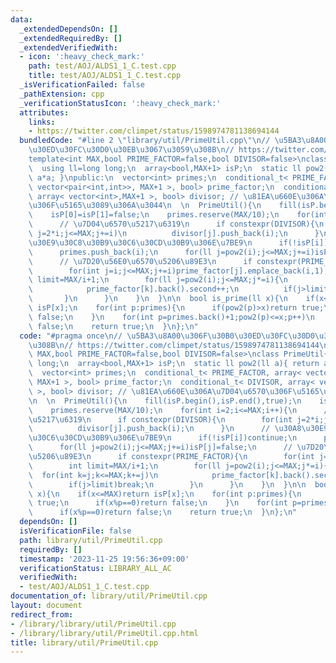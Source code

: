 ```yaml
---
data:
  _extendedDependsOn: []
  _extendedRequiredBy: []
  _extendedVerifiedWith:
  - icon: ':heavy_check_mark:'
    path: test/AOJ/ALDS1_1_C.test.cpp
    title: test/AOJ/ALDS1_1_C.test.cpp
  _isVerificationFailed: false
  _pathExtension: cpp
  _verificationStatusIcon: ':heavy_check_mark:'
  attributes:
    links:
    - https://twitter.com/climpet/status/1598974781138694144
  bundledCode: "#line 2 \"library/util/PrimeUtil.cpp\"\n// \u5BA3\u8A00\u306F\u30B0\
    \u30ED\u30FC\u30D0\u30EB\u3067\u3059\u308B\n// https://twitter.com/climpet/status/1598974781138694144\n\
    template<int MAX,bool PRIME_FACTOR=false,bool DIVISOR=false>\nclass PrimeUtil{\n\
    \  using ll=long long;\n  array<bool,MAX+1> isP;\n  static ll pow2(ll a){ return\
    \ a*a; }\npublic:\n  vector<int> primes;\n  conditional_t< PRIME_FACTOR, array<\
    \ vector<pair<int,int>>, MAX+1 >, bool> prime_factor;\n  conditional_t< DIVISOR,\
    \ array< vector<int>,MAX+1 >, bool> divisor; // \u81EA\u660E\u306A\u7D04\u6570\
    \u306F\u5165\u3089\u306A\u3044\n  \n  PrimeUtil(){\n    fill(isP.begin(),isP.end(),true);\n\
    \    isP[0]=isP[1]=false;\n    primes.reserve(MAX/10);\n    for(int i=2;i<=MAX;i++){\n\
    \      // \u7D04\u6570\u5217\u6319\n      if constexpr(DIVISOR){\n        for(int\
    \ j=2*i;j<=MAX;j+=i)\n          divisor[j].push_back(i);\n      }\n      // \u30A8\
    \u30E9\u30C8\u30B9\u30C6\u30CD\u30B9\u306E\u7BE9\n      if(!isP[i])continue;\n\
    \      primes.push_back(i);\n      for(ll j=pow2(i);j<=MAX;j+=i)isP[j]=false;\n\
    \      // \u7D20\u56E0\u6570\u5206\u89E3\n      if constexpr(PRIME_FACTOR){\n\
    \        for(int j=i;j<=MAX;j+=i)prime_factor[j].emplace_back(i,1);\n        int\
    \ limit=MAX/i+1;\n        for(ll j=pow2(i);j<=MAX;j*=i){\n          for(int k=j;k<=MAX;k+=j)\n\
    \            prime_factor[k].back().second++;\n          if(j>limit)break;\n \
    \       }\n      }\n    }\n  }\n\n  bool is_prime(ll x){\n    if(x<=MAX)return\
    \ isP[x];\n    for(int p:primes){\n      if(pow2(p)>x)return true;\n      if(x%p==0)return\
    \ false;\n    }\n    for(int p=primes.back()+1;pow2(p)<=x;p++)\n      if(x%p==0)return\
    \ false;\n    return true;\n  }\n};\n"
  code: "#pragma once\n// \u5BA3\u8A00\u306F\u30B0\u30ED\u30FC\u30D0\u30EB\u3067\u3059\
    \u308B\n// https://twitter.com/climpet/status/1598974781138694144\ntemplate<int\
    \ MAX,bool PRIME_FACTOR=false,bool DIVISOR=false>\nclass PrimeUtil{\n  using ll=long\
    \ long;\n  array<bool,MAX+1> isP;\n  static ll pow2(ll a){ return a*a; }\npublic:\n\
    \  vector<int> primes;\n  conditional_t< PRIME_FACTOR, array< vector<pair<int,int>>,\
    \ MAX+1 >, bool> prime_factor;\n  conditional_t< DIVISOR, array< vector<int>,MAX+1\
    \ >, bool> divisor; // \u81EA\u660E\u306A\u7D04\u6570\u306F\u5165\u3089\u306A\u3044\
    \n  \n  PrimeUtil(){\n    fill(isP.begin(),isP.end(),true);\n    isP[0]=isP[1]=false;\n\
    \    primes.reserve(MAX/10);\n    for(int i=2;i<=MAX;i++){\n      // \u7D04\u6570\
    \u5217\u6319\n      if constexpr(DIVISOR){\n        for(int j=2*i;j<=MAX;j+=i)\n\
    \          divisor[j].push_back(i);\n      }\n      // \u30A8\u30E9\u30C8\u30B9\
    \u30C6\u30CD\u30B9\u306E\u7BE9\n      if(!isP[i])continue;\n      primes.push_back(i);\n\
    \      for(ll j=pow2(i);j<=MAX;j+=i)isP[j]=false;\n      // \u7D20\u56E0\u6570\
    \u5206\u89E3\n      if constexpr(PRIME_FACTOR){\n        for(int j=i;j<=MAX;j+=i)prime_factor[j].emplace_back(i,1);\n\
    \        int limit=MAX/i+1;\n        for(ll j=pow2(i);j<=MAX;j*=i){\n        \
    \  for(int k=j;k<=MAX;k+=j)\n            prime_factor[k].back().second++;\n  \
    \        if(j>limit)break;\n        }\n      }\n    }\n  }\n\n  bool is_prime(ll\
    \ x){\n    if(x<=MAX)return isP[x];\n    for(int p:primes){\n      if(pow2(p)>x)return\
    \ true;\n      if(x%p==0)return false;\n    }\n    for(int p=primes.back()+1;pow2(p)<=x;p++)\n\
    \      if(x%p==0)return false;\n    return true;\n  }\n};\n"
  dependsOn: []
  isVerificationFile: false
  path: library/util/PrimeUtil.cpp
  requiredBy: []
  timestamp: '2023-11-25 19:56:36+09:00'
  verificationStatus: LIBRARY_ALL_AC
  verifiedWith:
  - test/AOJ/ALDS1_1_C.test.cpp
documentation_of: library/util/PrimeUtil.cpp
layout: document
redirect_from:
- /library/library/util/PrimeUtil.cpp
- /library/library/util/PrimeUtil.cpp.html
title: library/util/PrimeUtil.cpp
---
```

